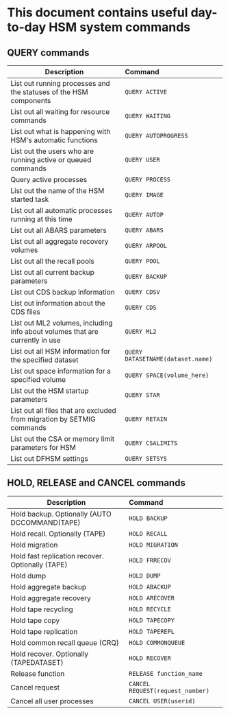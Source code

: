 # This document contains useful day-to-day HSM system commands

## QUERY commands
| Description        | Command     |
|--------------------|:------------|
| List out running processes and the statuses of the HSM components | `QUERY ACTIVE` | 
| List out all waiting for resource commands | `QUERY WAITING` |
| List out what is happening with HSM's automatic functions | `QUERY AUTOPROGRESS` |
| List out the users who are running active or queued commands | `QUERY USER` |
| Query active processes | `QUERY PROCESS` |
| List out the name of the HSM started task | `QUERY IMAGE` |
| List out all automatic processes running at this time | `QUERY AUTOP` |
| List out all ABARS parameters | `QUERY ABARS` |
| List out all aggregate recovery volumes | `QUERY ARPOOL` |
| List out all the recall pools | `QUERY POOL` |
| List out all current backup parameters | `QUERY BACKUP` |
| List out CDS backup information | `QUERY CDSV` |
| List out information about the CDS files | `QUERY CDS` |
| List out ML2 volumes, including info about volumes that are currently in use | `QUERY ML2` |
| List out all HSM information for the specified dataset | `QUERY DATASETNAME(dataset.name)` |
| List out space information for a specified volume | `QUERY SPACE(volume_here)` |
| List out the HSM startup parameters | `QUERY STAR` |
| List out all files that are excluded from migration by SETMIG commands | `QUERY RETAIN` |
| List out the CSA or memory limit parameters for HSM | `QUERY CSALIMITS` |
| List out DFHSM settings | `QUERY SETSYS` |


## HOLD, RELEASE and CANCEL commands
| Description        | Command     |
|--------------------|:------------|
| Hold backup. Optionally (AUTO DCCOMMAND(TAPE) | `HOLD BACKUP` |
| Hold recall. Optionally (TAPE) | `HOLD RECALL` | 
| Hold migration | `HOLD MIGRATION` |
| Hold fast replication recover. Optionally (TAPE) | `HOLD FRRECOV` |
| Hold dump | `HOLD DUMP` |
| Hold aggregate backup | `HOLD ABACKUP` | 
| Hold aggregate recovery | `HOLD ARECOVER` |
| Hold tape recycling | `HOLD RECYCLE` |
| Hold tape copy | `HOLD TAPECOPY` |
| Hold tape replication | `HOLD TAPEREPL` |
| Hold common recall queue (CRQ) | `HOLD COMMONQUEUE` |
| Hold recover. Optionally (TAPEDATASET) | `HOLD RECOVER` |
| Release function | `RELEASE function_name` |
| Cancel request | `CANCEL REQUEST(request_number)` |
| Cancel all user processes | `CANCEL USER(userid)` |

